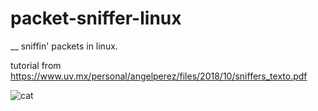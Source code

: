 # packet-sniffer-linux
__ sniffin' packets in linux.

tutorial from https://www.uv.mx/personal/angelperez/files/2018/10/sniffers_texto.pdf

![cat](https://user-images.githubusercontent.com/81663980/182435501-12bb846b-b030-4acd-9172-bb00f6781264.gif)
